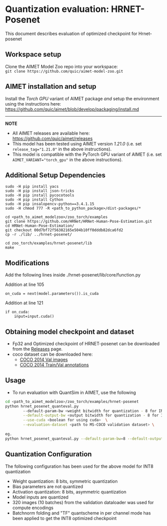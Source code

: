 # Quantization evaluation: HRNET-Posenet
This document describes evaluation of optimized checkpoint for Hrnet-posenet

## Workspace setup
Clone the AIMET Model Zoo repo into your workspace:  
`git clone https://github.com/quic/aimet-model-zoo.git`



## AIMET installation and setup
Install the *Torch GPU* variant of AIMET package *and* setup the environment using the instructions here:
https://github.com/quic/aimet/blob/develop/packaging/install.md

---
**NOTE**
- All AIMET releases are available here: https://github.com/quic/aimet/releases
- This model has been tested using AIMET version *1.21.0*  (i.e. set `release_tag="1.21.0"` in the above instructions).
- This model is compatible with the PyTorch GPU variant of AIMET (i.e. set `AIMET_VARIANT="torch_gpu"` in the above instructions).


## Additional Setup Dependencies
```
sudo -H pip install yacs
sudo -H pip install json-tricks
sudo -H pip install pycocotools
sudo -H pip install Cython
sudo -H pip insalopencv-python==3.4.1.15
sudo -H chmod 777 -R <path_to_python_package>/dist-packages/*

cd <path_to_aimet_modelzoo>/zoo_torch/examples
git clone https://github.com/HRNet/HRNet-Human-Pose-Estimation.git
cd HRNet-Human-Pose-Estimation/
git checkout 00d7bf72f56382165e504b10ff0dddb82dca6fd2
cp -r ./lib/ ../hrnet-posenet/

cd zoo_torch/examples/hrnet-posenet/lib
make
```


## Modifications
Add the following lines inside ./hrnet-posenet/lib/core/function.py

Addition at line 105
```
on_cuda = next(model.parameters()).is_cuda
```

Addition at line 121
```
if on_cuda:
	input=input.cuda()
```

## Obtaining model checkpoint and dataset
- Fp32 and Optimized checkpoint of HRNET-posenet can be downloaded from the [Releases](/../../releases) page.
- coco dataset can be downloaded here:
  - <a href="http://images.cocodataset.org/zips/val2014.zip">COCO 2014 Val images</a>
  - <a href="http://images.cocodataset.org/annotations/annotations_trainval2014.zip">
    COCO 2014 Train/Val annotations
    </a>

## Usage
- To run evaluation with QuantSim in AIMET, use the following
```bash
cd <path_to_aimet_modelzoo>/zoo_torch/examples/hrnet-posenet
python hrnet_posenet_quanteval.py
		--default-param-bw <weight bitwidth for quantization - 8 for INT8>\
		--default-output-bw <output bitwidth for quantization - 8 for INT8>\
		--use-cuda <boolean for using cuda>  \
		--evaluation-dataset <path to MS-COCO validation dataset> \
		
eg.
python hrnet_posenet_quanteval.py --default-param-bw=8 --default-output-bw=8 --use-cuda=True --evaluation-dataset=<path_to_MSCOCO_mainDIR>
```

## Quantization Configuration
The following configuration has been used for the above model for INT8 quantization

- Weight quantization: 8 bits, symmetric quantization
- Bias parameters are not quantized
- Activation quantization: 8 bits, asymmetric quantization
- Model inputs are quantized
- 320 images (10 batches) from the validation dataloader was used for compute encodings
- Batchnorm folding and "TF" quantscheme in per channel mode has been applied to get the INT8 optimized checkpoint



